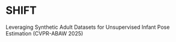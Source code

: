 # SHIFT
Leveraging Synthetic Adult Datasets for Unsupervised Infant Pose Estimation (CVPR-ABAW 2025)